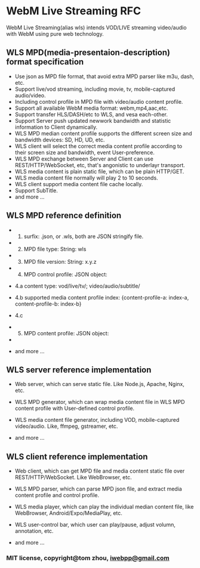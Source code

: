 
# WebM Live Streaming RFC
WebM Live Streaming(alias wls) intends VOD/LIVE streaming video/audio with WebM using pure web technology.


## WLS MPD(media-presentaion-description) format specification
* Use json as MPD file format, that avoid extra MPD parser like m3u, dash, etc.
* Support live/vod streaming, including movie, tv, mobile-captured audio/video.
* Including control profile in MPD file with video/audio content profile.
* Support all available WebM media format: webm,mp4,aac,etc.
* Support transfer HLS/DASH/etc to WLS, and vesa each-other.
* Support Server push updated newwork bandwidth and statistic information to Client dynamically.
* WLS MPD median content profile supports the different screen size and bandwidth devices: SD, HD, UD, etc. 
* WLS client will select the correct media content profile according to their screen size and bandwidth, event User-preference.
* WLS MPD exchange between Server and Client can use REST/HTTP/WebSocket, etc, that's angonistic to underlayr transport.
* WLS media content is plain static file, which can be plain HTTP/GET.
* WLS media content file normally will play 2 to 10 seconds. 
* WLS client support media content file cache locally.
* Support SubTitle.
* and more ...


## WLS MPD reference definition
* 1. surfix: .json, or .wls, both are JSON stringify file.
* 2. MPD file type: String: wls
* 3. MPD file version: String: x.y.z
* 4. MPD control profile: JSON object:
*  4.a content type: vod/live/tv/; video/audio/subtitle/
*  4.b supported media content profile index: {content-profile-a: index-a, content-profile-b: index-b}
*  4.c 
* 5. MPD content profile: JSON object:
*  

* and more ...


## WLS server reference implementation
* Web server, which can serve static file. Like Node.js, Apache, Nginx, etc.
* WLS MPD generator, which can wrap media content file in WLS MPD content profile with User-defined control profile.
* WLS media content file generator, including VOD, mobile-captured video/audio. Like, ffmpeg, gstreamer, etc.

* and more ...


## WLS client reference implementation
* Web client, which can get MPD file and media content static file over REST/HTTP/WebSocket. Like WebBrowser, etc.
* WLS MPD parser, which can parse MPD json file, and extract media content profile and control profile.
* WLS media player, which can play the individual median content file, like WebBrowser, Android/Expo/MediaPlay, etc.
* WLS user-control bar, which user can play/pause, adjust volumn, annotation, etc.

* and more ...


### MIT license, copyright@tom zhou, iwebpp@gmail.com
